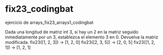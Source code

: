 # fix23_codingbat
ejercicio de arrays_fix23_arrays1_codingbat


Dada una longitud de matriz int 3, si hay un 2 en la matriz seguido inmediatamente por un 3, establezca el elemento 3 en 0. Devuelva la matriz modificada.
fix23([1, 2, 3]) → [1, 2, 0]
fix23([2, 3, 5]) → [2, 0, 5]
fix23([1, 2, 1]) → [1, 2, 1]
